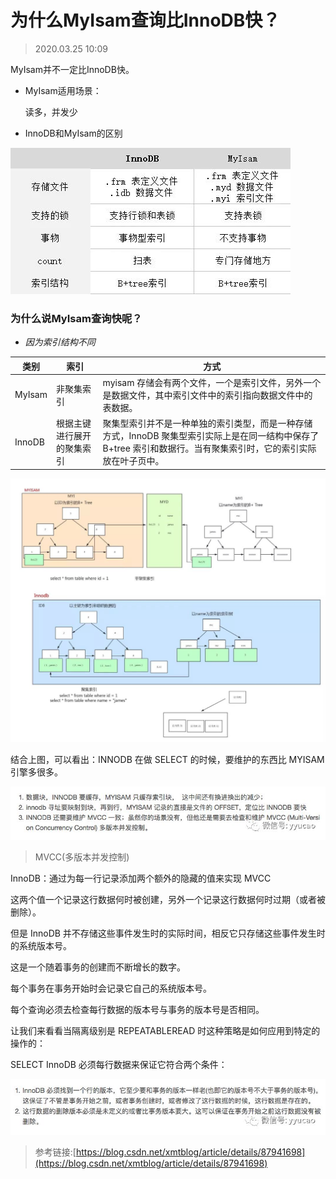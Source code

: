 # 为什么MyIsam查询比InnoDB快？

> 2020.03.25 10:09

MyIsam并不一定比InnoDB快。
- MyIsam适用场景：

    读多，并发少

- InnoDB和MyIsam的区别

![image](/my_blog/images/1007/1.png)

### 为什么说MyIsam查询快呢？

- *因为索引结构不同*


类别    |索引   |方式
---|---|---
MyIsam  |非聚集索引   |myisam 存储会有两个文件，一个是索引文件，另外一个是数据文件，其中索引文件中的索引指向数据文件中的表数据。
InnoDB  |根据主键进行展开的聚集索引    |聚集型索引并不是一种单独的索引类型，而是一种存储方式，InnoDB 聚集型索引实际上是在同一结构中保存了 B+tree 索引和数据行。当有聚集索引时，它的索引实际放在叶子页中。

![image](/my_blog/images/1007/2.png)

结合上图，可以看出：INNODB 在做 SELECT 的时候，要维护的东西比 MYISAM 引擎多很多。

![image](/my_blog/images/1007/3.png)

> MVCC(多版本并发控制)

InnoDB：通过为每一行记录添加两个额外的隐藏的值来实现 MVCC

这两个值一个记录这行数据何时被创建，另外一个记录这行数据何时过期（或者被删除）。

但是 InnoDB 并不存储这些事件发生时的实际时间，相反它只存储这些事件发生时的系统版本号。

这是一个随着事务的创建而不断增长的数字。

每个事务在事务开始时会记录它自己的系统版本号。

每个查询必须去检查每行数据的版本号与事务的版本号是否相同。

让我们来看看当隔离级别是 REPEATABLEREAD 时这种策略是如何应用到特定的操作的：

SELECT InnoDB 必须每行数据来保证它符合两个条件：

![image](/my_blog/images/1007/4.png)

> 参考链接:[https://blog.csdn.net/xmtblog/article/details/87941698](https://blog.csdn.net/xmtblog/article/details/87941698)